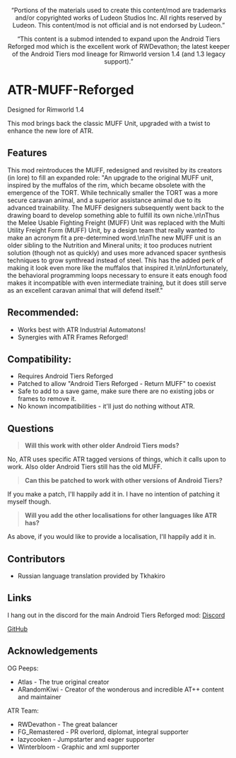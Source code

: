 <p align="center">
	“Portions of the materials used to create this content/mod are trademarks and/or copyrighted works of Ludeon Studios Inc. All rights reserved by Ludeon. This content/mod is not official and is not endorsed by Ludeon.”
</p>
<p align="center">
	“This content is a submod intended to expand upon the Android Tiers Reforged mod which is the excellent work of RWDevathon; the latest keeper of the Android Tiers mod lineage for Rimworld version 1.4 (and 1.3 legacy support).”
</p>

# ATR-MUFF-Reforged
Designed for Rimworld 1.4

This mod brings back the classic MUFF Unit, upgraded with a twist to enhance the new lore of ATR.

## Features
This mod reintroduces the MUFF, redesigned and revisited by its creators (in lore) to fill an expanded role: 
"An upgrade to the original MUFF unit, inspired by the muffalos of the rim, which became obsolete with the emergence of the TORT. While technically smaller the TORT was a more secure caravan animal, and a superior assistance animal due to its advanced trainability. The MUFF designers subsequently went back to the drawing board to develop something able to fulfill its own niche.\n\nThus the Melee Usable Fighting Freight (MUFF) Unit was replaced with the Multi Utility Freight Form (MUFF) Unit, by a design team that really wanted to make an acronym fit a pre-determined word.\n\nThe new MUFF unit is an older sibling to the Nutrition and Mineral units; it too produces nutrient solution (though not as quickly) and uses more advanced spacer synthesis techniques to grow synthread instead of steel. This has the added perk of making it look even more like the muffalos that inspired it.\n\nUnfortunately, the behavioral programming loops necessary to ensure it eats enough food makes it incompatible with even intermediate training, but it does still serve as an excellent caravan animal that will defend itself."

## Recommended:
* Works best with ATR Industrial Automatons!
* Synergies with ATR Frames Reforged!

## Compatibility:
* Requires Android Tiers Reforged
* Patched to allow "Android Tiers Reforged - Return MUFF" to coexist
* Safe to add to a save game, make sure there are no existing jobs or frames to remove it.
* No known incompatibilities - it'll just do nothing without ATR.

## Questions
> **Will this work with other older Android Tiers mods?**

No, ATR uses specific ATR tagged versions of things, which it calls upon to work.
Also older Android Tiers still has the old MUFF.

> **Can this be patched to work with other versions of Android Tiers?**

If you make a patch, I'll happily add it in. I have no intention of patching it myself though.

> **Will you add the other localisations for other languages like ATR has?**

As above, if you would like to provide a localisation, I'll happily add it in.

## Contributors
* Russian language translation provided by Tkhakiro

## Links
I hang out in the discord for the main Android Tiers Reforged mod:
[Discord](https://discord.gg/udNCpbkABT)

[GitHub](https://github.com/MasterOfGrey/ATR-MUFF-Reforged)

## Acknowledgements
OG Peeps:
* Atlas - The true original creator
* ARandomKiwi - Creator of the wonderous and incredible AT++ content and maintainer

ATR Team:
* RWDevathon - The great balancer
* FG_Remastered - PR overlord, diplomat, integral supporter
* lazycooken - Jumpstarter and eager supporter
* Winterbloom - Graphic and xml supporter